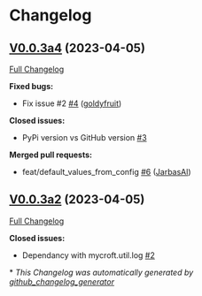 # Changelog

## [V0.0.3a4](https://github.com/OpenVoiceOS/ovos-bus-client/tree/V0.0.3a4) (2023-04-05)

[Full Changelog](https://github.com/OpenVoiceOS/ovos-bus-client/compare/V0.0.3a2...V0.0.3a4)

**Fixed bugs:**

- Fix issue \#2 [\#4](https://github.com/OpenVoiceOS/ovos-bus-client/pull/4) ([goldyfruit](https://github.com/goldyfruit))

**Closed issues:**

- PyPi version vs GitHub version [\#3](https://github.com/OpenVoiceOS/ovos-bus-client/issues/3)

**Merged pull requests:**

- feat/default\_values\_from\_config [\#6](https://github.com/OpenVoiceOS/ovos-bus-client/pull/6) ([JarbasAl](https://github.com/JarbasAl))

## [V0.0.3a2](https://github.com/OpenVoiceOS/ovos-bus-client/tree/V0.0.3a2) (2023-04-05)

[Full Changelog](https://github.com/OpenVoiceOS/ovos-bus-client/compare/240929a2eb70a305f6622070e6c953ec32986565...V0.0.3a2)

**Closed issues:**

- Dependancy with mycroft.util.log  [\#2](https://github.com/OpenVoiceOS/ovos-bus-client/issues/2)



\* *This Changelog was automatically generated by [github_changelog_generator](https://github.com/github-changelog-generator/github-changelog-generator)*
